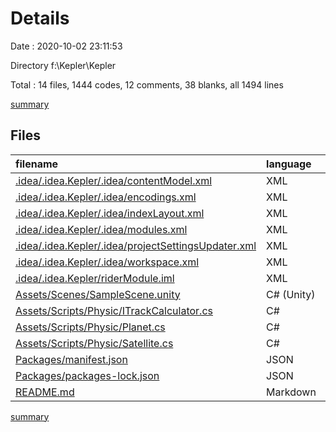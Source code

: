 # Details

Date : 2020-10-02 23:11:53

Directory f:\Kepler\Kepler

Total : 14 files,  1444 codes, 12 comments, 38 blanks, all 1494 lines

[summary](results.md)

## Files
| filename | language | code | comment | blank | total |
| :--- | :--- | ---: | ---: | ---: | ---: |
| [.idea/.idea.Kepler/.idea/contentModel.xml](/.idea/.idea.Kepler/.idea/contentModel.xml) | XML | 23 | 0 | 0 | 23 |
| [.idea/.idea.Kepler/.idea/encodings.xml](/.idea/.idea.Kepler/.idea/encodings.xml) | XML | 4 | 0 | 0 | 4 |
| [.idea/.idea.Kepler/.idea/indexLayout.xml](/.idea/.idea.Kepler/.idea/indexLayout.xml) | XML | 26 | 0 | 0 | 26 |
| [.idea/.idea.Kepler/.idea/modules.xml](/.idea/.idea.Kepler/.idea/modules.xml) | XML | 8 | 0 | 0 | 8 |
| [.idea/.idea.Kepler/.idea/projectSettingsUpdater.xml](/.idea/.idea.Kepler/.idea/projectSettingsUpdater.xml) | XML | 6 | 0 | 0 | 6 |
| [.idea/.idea.Kepler/.idea/workspace.xml](/.idea/.idea.Kepler/.idea/workspace.xml) | XML | 87 | 0 | 0 | 87 |
| [.idea/.idea.Kepler/riderModule.iml](/.idea/.idea.Kepler/riderModule.iml) | XML | 7 | 0 | 0 | 7 |
| [Assets/Scenes/SampleScene.unity](/Assets/Scenes/SampleScene.unity) | C# (Unity) | 792 | 0 | 1 | 793 |
| [Assets/Scripts/Physic/ITrackCalculator.cs](/Assets/Scripts/Physic/ITrackCalculator.cs) | C# | 11 | 0 | 3 | 14 |
| [Assets/Scripts/Physic/Planet.cs](/Assets/Scripts/Physic/Planet.cs) | C# | 63 | 4 | 18 | 85 |
| [Assets/Scripts/Physic/Satellite.cs](/Assets/Scripts/Physic/Satellite.cs) | C# | 43 | 8 | 12 | 63 |
| [Packages/manifest.json](/Packages/manifest.json) | JSON | 43 | 0 | 1 | 44 |
| [Packages/packages-lock.json](/Packages/packages-lock.json) | JSON | 330 | 0 | 1 | 331 |
| [README.md](/README.md) | Markdown | 1 | 0 | 2 | 3 |

[summary](results.md)